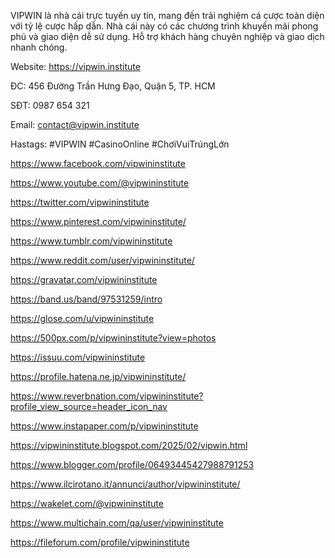VIPWIN là nhà cái trực tuyến uy tín, mang đến trải nghiệm cá cược toàn diện với tỷ lệ cược hấp dẫn. Nhà cái này có các chương trình khuyến mãi phong phú và giao diện dễ sử dụng. Hỗ trợ khách hàng chuyên nghiệp và giao dịch nhanh chóng.

Website: https://vipwin.institute

ĐC: 456 Đường Trần Hưng Đạo, Quận 5, TP. HCM

SĐT: 0987 654 321

Email: contact@vipwin.institute

Hastags: #VIPWIN #CasinoOnline #ChơiVuiTrúngLớn


https://www.facebook.com/vipwininstitute

https://www.youtube.com/@vipwininstitute

https://twitter.com/vipwininstitute

https://www.pinterest.com/vipwininstitute/

https://www.tumblr.com/vipwininstitute

https://www.reddit.com/user/vipwininstitute/

https://gravatar.com/vipwininstitute

https://band.us/band/97531259/intro

https://glose.com/u/vipwininstitute

https://500px.com/p/vipwininstitute?view=photos

https://issuu.com/vipwininstitute

https://profile.hatena.ne.jp/vipwininstitute/

https://www.reverbnation.com/vipwininstitute?profile_view_source=header_icon_nav

https://www.instapaper.com/p/vipwininstitute

https://vipwininstitute.blogspot.com/2025/02/vipwin.html

https://www.blogger.com/profile/06493445427988791253

https://www.ilcirotano.it/annunci/author/vipwininstitute/

https://wakelet.com/@vipwininstitute

https://www.multichain.com/qa/user/vipwininstitute

https://fileforum.com/profile/vipwininstitute